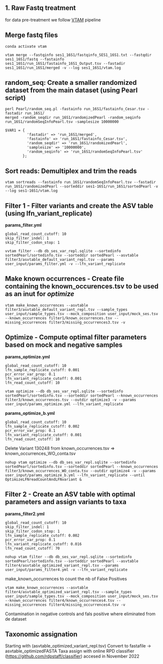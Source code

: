 ## 1. Raw Fastq treatment

for data pre-treatment we follow [VTAM](https://vtam.readthedocs.io/en/latest/) pipeline

## Merge fastq files
~~~
conda activate vtam

vtam merge --fastqinfo ses1_16S1/fastqinfo_SES1_16S1.txt --fastqdir ses1_16S1/fastq --fastainfo ses1_16S1/run_16S1/fastainfo_16S1_Output.tsv --fastadir ses1_16S1/run_16S1/merged -v --log ses1_16S1/vtam.log
~~~

## random_seq: Create a smaller randomized dataset from the main dataset (using Pearl script)
~~~
perl Pearl/random_seq.pl -fastainfo run_16S1/fastainfo_Cesar.tsv -fastadir run_16S1/
merged -random_seqdir run_16S1/randomizedPearl -random_seqinfo  run_16S1/randomSeqInfoPearl.tsv -samplesize 10000000

$VAR1 = {
          'fastadir' => 'run_16S1/merged',
          'fastainfo' => 'run_16S1/fastainfo_Cesar.tsv',
          'random_seqdir' => 'run_16S1/randomizedPearl',
          'samplesize' => '10000000',
          'random_seqinfo' => 'run_16S1/randomSeqInfoPearl.tsv'
        };
~~~

## Sort reads: Demultiplex and trim the reads
~~~
vtam sortreads --fastainfo run_16S1/randomSeqInfoPearl.tsv --fastadir run_16S1/randomizedPearl --sorteddir ses1-16S1/run_16S1/sortedPearl -v --log ses1-16S1/vtam.log
~~~

## Filter 1 - Filter variants and create the ASV table (using lfn_variant_replicate)

**params_filter.yml**
~~~
global_read_count_cutoff: 10
skip_filter_indel: 1
skip_filter_codon_stop: 1
~~~
~~~
vvtam filter --db db_ses_var_repl.sqlite --sortedinfo sortedPearl/sortedinfo.tsv --sorteddir sortedPearl --asvtable filter3/asvtable_default_variant_repl.tsv --params user_input/params_filter.yml -v --lfn_variant_replicate
~~~

## Make known occurrences - Create file containing the known_occurences.tsv to be used as an inut for *optimize*
~~~
vtam make_known_occurrences --asvtable filter3/asvtable_default_variant_repl.tsv --sample_types user_input/sample_types.tsv --mock_composition user_input/mock_ses.tsv --known_occurrences filter1/known_occurrences.tsv --missing_occurrences filter3/missing_occurrences3.tsv -v 
~~~

## Optimize - Compute optimal filter parameters based on mock and negative samples

**params_optimize.yml**
~~~
global_read_count_cutoff: 10
lfn_sample_replicate_cutoff: 0.001
pcr_error_var_prop: 0.1
lfn_variant_replicate_cutoff: 0.001
lfn_read_count_cutoff: 10
~~~

~~~
vtam optimize --db db_ses_var_repl.sqlite --sortedinfo sortedPearl/sortedinfo.tsv --sorteddir sortedPearl --known_occurrences filter3/known_occurrences.tsv --outdir optimize3 -v --params user_input/params_optimize.yml --lfn_variant_replicate
~~~

**params_optimize_b.yml**

~~~
global_read_count_cutoff: 10
lfn_sample_replicate_cutoff: 0.002
pcr_error_var_prop: 0.1
lfn_variant_replicate_cutoff: 0.001
lfn_read_count_cutoff: 10
~~~

Delete Variant 130248 from known_occurrences.tsv => known_occurrences_WO_conta.tsv

~~~
nohup vtam optimize --db db_ses_var_repl.sqlite --sortedinfo sortedPearl/sortedinfo.tsv --sorteddir sortedPearl --known_occurrences filter3/known_occurrences_WO_conta.tsv --outdir optimize4 -v --params user_input/params_optimize_b.yml --lfn_variant_replicate --until OptimizeLFNreadCountAndLFNvariant &
~~~
## Filter 2 - Create an ASV table with optimal parameters and assign variants to taxa

**params_filter2.yml**
~~~
global_read_count_cutoff: 10
skip_filter_indel: 1
skip_filter_codon_stop: 1
lfn_sample_replicate_cutoff: 0.002
pcr_error_var_prop: 0.1
lfn_variant_replicate_cutoff: 0.016
lfn_read_count_cutoff: 70
~~~

~~~
nohup vtam filter --db db_ses_var_repl.sqlite --sortedinfo sortedPearl/sortedinfo.tsv --sorteddir sortedPearl --asvtable filter4/asvtable_optimized_variant_repl.tsv --params user_input/params_filter4.yml -v --lfn_variant_replicate 
~~~
make_known_occurrences to count the nb of False Positives
~~~
vtam make_known_occurrences --asvtable filter4/asvtable_optimized_variant_repl.tsv --sample_types user_input/sample_types.tsv --mock_composition user_input/mock_ses.tsv --known_occurrences filter4/known_occurrences4.tsv --missing_occurrences filter4/missing_occurrences4.tsv -v
~~~
Contamination in negative controls and fals positive where eliminated from de dataset


## Taxonomic assignation
Starting with (asvtable_optimized_variant_repl.tsv)
Convert to fastafile -> asvtable_optimizedFASTA
Taxa assign with online RPD classifier (https://github.com/rdpstaff/classifier) accesed in November 2022

